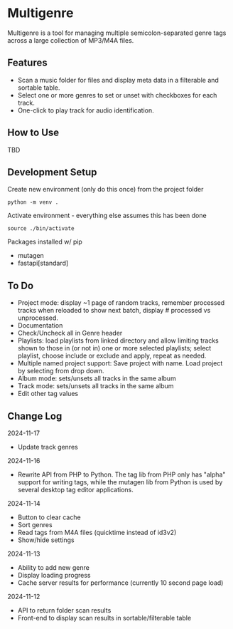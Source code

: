 # Multigenre

Multigenre is a tool for managing multiple semicolon-separated genre tags across a large collection of MP3/M4A files. 

## Features
- Scan a music folder for files and display meta data in a filterable and sortable table.
- Select one or more genres to set or unset with checkboxes for each track.
- One-click to play track for audio identification.

## How to Use

TBD

## Development Setup

Create new environment (only do this once) from the project folder

`python -m venv .`

Activate environment - everything else assumes this has been done

`source ./bin/activate`

Packages installed w/ pip

- mutagen
- fastapi[standard]


## To Do

- Project mode: display ~1 page of random tracks, remember processed tracks when reloaded to show next batch, display # processed vs unprocessed.
- Documentation
- Check/Uncheck all in Genre header
- Playlists: load playlists from linked directory and allow limiting tracks shown to those in (or not in) one or more selected playlists; select playlist, choose include or exclude and apply, repeat as needed.
- Multiple named project support: Save project with name. Load project by selecting from drop down.
- Album mode: sets/unsets all tracks in the same album
- Track mode: sets/unsets all tracks in the same album
- Edit other tag values

## Change Log

2024-11-17
- Update track genres

2024-11-16
- Rewrite API from PHP to Python. The tag lib from PHP only has "alpha" support for writing tags, while the mutagen lib from Python is used by several desktop tag editor applications.

2024-11-14
- Button to clear cache
- Sort genres
- Read tags from M4A files (quicktime instead of id3v2)
- Show/hide settings

2024-11-13
- Ability to add new genre
- Display loading progress
- Cache server results for performance (currently 10 second page load)

2024-11-12
- API to return folder scan results
- Front-end to display scan results in sortable/filterable table